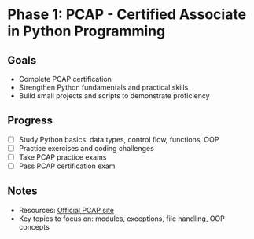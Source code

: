 # Phase 1: PCAP - Certified Associate in Python Programming

## Goals
- Complete PCAP certification
- Strengthen Python fundamentals and practical skills
- Build small projects and scripts to demonstrate proficiency

## Progress
- [ ] Study Python basics: data types, control flow, functions, OOP
- [ ] Practice exercises and coding challenges
- [ ] Take PCAP practice exams
- [ ] Pass PCAP certification exam

## Notes
- Resources: [Official PCAP site](https://pythoninstitute.org/certification/pcap-python-certified-associate-programmer/)
- Key topics to focus on: modules, exceptions, file handling, OOP concepts
